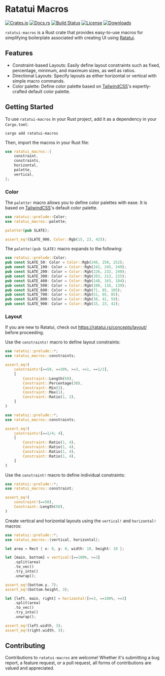 # Ratatui Macros

[![Crates.io](https://img.shields.io/crates/v/ratatui-macros)](https://crates.io/crates/ratatui-macros)
[![Docs.rs](https://docs.rs/ratatui-macros/badge.svg)](https://docs.rs/ratatui-macros)
[![Build Status](https://github.com/kdheepak/ratatui-macros/actions/workflows/ci.yml/badge.svg)](https://github.com/kdheepak/ratatui-macros/actions)
[![License](https://img.shields.io/crates/l/ratatui-macros)](https://crates.io/crates/ratatui-macros#license)
[![Downloads](https://img.shields.io/crates/d/ratatui-macros)](https://crates.io/crates/ratatui-macros)

`ratatui-macros` is a Rust crate that provides easy-to-use macros for simplifying boilerplate
associated with creating UI using [Ratatui](https://github.com/ratatui-org/ratatui).

## Features

- Constraint-based Layouts: Easily define layout constraints such as fixed, percentage, minimum, and
  maximum sizes, as well as ratios.
- Directional Layouts: Specify layouts as either horizontal or vertical with simple macro commands.
- Color palette: Define color palette based on [TailwindCSS]'s expertly-crafted default color
  palette.

[TailwindCSS]: https://tailwindcss.com/docs/customizing-colors

## Getting Started

To use `ratatui-macros` in your Rust project, add it as a dependency in your `Cargo.toml`:

```shell
cargo add ratatui-macros
```

Then, import the macros in your Rust file:

```rust
use ratatui_macros::{
    constraint,
    constraints,
    horizontal,
    palette,
    vertical,
};
```

### Color

The `palette!` macro allows you to define color palettes with ease. It is based on [TailwindCSS]'s
default color palette.

```rust
use ratatui::prelude::Color;
use ratatui_macros::palette;

palette!(pub SLATE);

assert_eq!(SLATE_900, Color::Rgb(15, 23, 42));
```

The `palette!(pub SLATE)` macro expands to the following:

```rust
use ratatui::prelude::Color;
pub const SLATE_50: Color = Color::Rgb(248, 250, 252);
pub const SLATE_100: Color = Color::Rgb(241, 245, 249);
pub const SLATE_200: Color = Color::Rgb(226, 232, 240);
pub const SLATE_300: Color = Color::Rgb(203, 213, 225);
pub const SLATE_400: Color = Color::Rgb(148, 163, 184);
pub const SLATE_500: Color = Color::Rgb(100, 116, 139);
pub const SLATE_600: Color = Color::Rgb(71, 85, 105);
pub const SLATE_700: Color = Color::Rgb(51, 65, 85);
pub const SLATE_800: Color = Color::Rgb(30, 41, 59);
pub const SLATE_900: Color = Color::Rgb(15, 23, 42);
```

### Layout

If you are new to Ratatui, check out <https://ratatui.rs/concepts/layout/> before proceeding.

Use the `constraints!` macro to define layout constraints:

```rust
use ratatui::prelude::*;
use ratatui_macros::constraints;

assert_eq!(
    constraints![==50, ==30%, >=3, <=1, ==1/2],
    [
        Constraint::Length(50),
        Constraint::Percentage(30),
        Constraint::Min(3),
        Constraint::Max(1),
        Constraint::Ratio(1, 2),
    ]
)
```

```rust
use ratatui::prelude::*;
use ratatui_macros::constraints;

assert_eq!(
    constraints![==1/4; 4],
    [
        Constraint::Ratio(1, 4),
        Constraint::Ratio(1, 4),
        Constraint::Ratio(1, 4),
        Constraint::Ratio(1, 4),
    ]
)
```

Use the `constraint!` macro to define individual constraints:

```rust
use ratatui::prelude::*;
use ratatui_macros::constraint;

assert_eq!(
    constraint!(==50),
    Constraint::Length(50),
)
```

Create vertical and horizontal layouts using the `vertical!` and `horizontal!` macros:

```rust
use ratatui::prelude::*;
use ratatui_macros::{vertical, horizontal};

let area = Rect { x: 0, y: 0, width: 10, height: 10 };

let [main, bottom] = vertical![==100%, >=3]
    .split(area)
    .to_vec()
    .try_into()
    .unwrap();

assert_eq!(bottom.y, 7);
assert_eq!(bottom.height, 3);

let [left, main, right] = horizontal![>=3, ==100%, >=3]
    .split(area)
    .to_vec()
    .try_into()
    .unwrap();

assert_eq!(left.width, 3);
assert_eq!(right.width, 3);
```

## Contributing

Contributions to `ratatui-macros` are welcome! Whether it's submitting a bug report, a feature
request, or a pull request, all forms of contributions are valued and appreciated.
